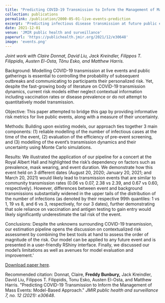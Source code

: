 ```yaml
---
title: "Predicting COVID-19 Transmission to Inform the Management of Mass Events: Model-Based Approach"
collection: publications
permalink: /publication/2000-05-01-live-events-prediction
excerpt: 'Predicting infectious disease transmission at future public events is a highly uncertain process. In the context of the COVID-19 pandemic, we aimed to systematize the process by 1) reliably model the infectious proportion of participants at a future event, 2) evaluate the efficiency of pre-event screening protocols, and 3) model an event’s transmission dynamics and uncertainty using Monte Carlo simulations. Illustrating the process on a hypothetical concert at the Royal Albert Hall, we tested the effect of factors such as mask wearing, participant reduction, antigen test screening, and delaying the event. Our model is available as a user-friendly RShiny interface and can give event organizers and participants alike an rough understanding of the infection risks associated with attending public events.'
date: 2021-12-01
venue: 'JMIR public health and surveillance'
paperurl: 'https://publichealth.jmir.org/2021/12/e30648'
image: 'events.png'
---
```

*Joint work with  Claire Donnat, David Liu, Jack Kreindler, Filippos T. Filippidis, Austen El-Osta, Tõnu Esko, and Matthew Harris.*

Background:
Modelling COVID-19 transmission at live events and public gatherings is essential to controlling the probability of subsequent outbreaks and communicating to participants their personalized risk. Yet, despite the fast-growing body of literature on COVID-19 transmission dynamics, current risk models either neglect contextual information including vaccination rates or disease prevalence or do not attempt to quantitatively model transmission.

Objective:
This paper attempted to bridge this gap by providing informative risk metrics for live public events, along with a measure of their uncertainty.

Methods:
Building upon existing models, our approach ties together 3 main components: (1) reliable modelling of the number of infectious cases at the time of the event, (2) evaluation of the efficiency of pre-event screening, and (3) modelling of the event’s transmission dynamics and their uncertainty using Monte Carlo simulations.

Results:
We illustrated the application of our pipeline for a concert at the Royal Albert Hall and highlighted the risk’s dependency on factors such as prevalence, mask wearing, and event duration. We demonstrate how this event held on 3 different dates (August 20, 2020; January 20, 2021; and March 20, 2021) would likely lead to transmission events that are similar to community transmission rates (0.06 vs 0.07, 2.38 vs 2.39, and 0.67 vs 0.60, respectively). However, differences between event and background transmissions substantially widened in the upper tails of the distribution of the number of infections (as denoted by their respective 99th quantiles: 1 vs 1, 19 vs 8, and 6 vs 3, respectively, for our 3 dates), further demonstrating that sole reliance on vaccination and antigen testing to gain entry would likely significantly underestimate the tail risk of the event.

Conclusions:
Despite the unknowns surrounding COVID-19 transmission, our estimation pipeline opens the discussion on contextualized risk assessment by combining the best tools at hand to assess the order of magnitude of the risk. Our model can be applied to any future event and is presented in a user-friendly RShiny interface. Finally, we discussed our model’s limitations as well as avenues for model evaluation and improvement.'

[Download paper here](https://publichealth.jmir.org/2021/12/e30648).



Recommended citation: Donnat, Claire, __Freddy Bunbury,__ Jack Kreindler, David Liu, Filippos T. Filippidis, Tonu Esko, Austen El-Osta, and Matthew Harris. "Predicting COVID-19 Transmission to Inform the Management of Mass Events: Model-Based Approach." <i> JMIR public health and surveillance 7, no. 12 (2021): e30648</i>.

